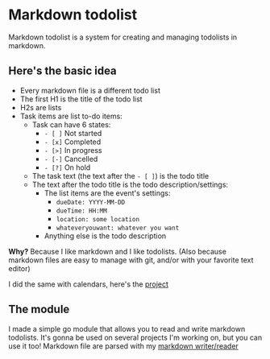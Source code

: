 # Markdown todolist

Markdown todolist is a system for creating and managing todolists in markdown.

## Here's the basic idea

- Every markdown file is a different todo list
- The first H1 is the title of the todo list
- H2s are lists
- Task items are list to-do items:
  - Task can have 6 states:
    - `- [ ]` Not started
    - `- [x]` Completed
    - `- [>]` In progress
    - `- [-]` Cancelled
    - `- [?]` On hold
  - The task text (the text after the `- [ ]`) is the todo title
  - The text after the todo title is the todo description/settings:
    - The list items are the event's settings:
      - `dueDate: YYYY-MM-DD`
      - `dueTime: HH:MM`
      - `location: some location`
      - `whateveryouwant: whatever you want`
    - Anything else is the todo description

**Why?** Because I like markdown and I like todolists.
(Also because markdown files are easy to manage with git, and/or with your favorite text editor)

I did the same with calendars, here's the [project](https://github.com/anotherhadi/markdown-calendar)

## The module

I made a simple go module that allows you to read and write markdown todolists.
It's gonna be used on several projects I'm working on, but you can use it too!
Markdown file are parsed with my [markdown writer/reader](https://github.com/anotherhadi/markdown)
